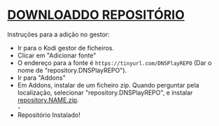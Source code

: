 # <a href="repository.DNSPlayREPO.zip">DOWNLOADDO REPOSITÓRIO</a>

Instruções para a adição no gestor:


<p align="left">
  <ul>
    <li>Ir para o Kodi gestor de ficheiros.</li>
    <li>Clicar em "Adicionar fonte"</li>
    <li>O endereço para a fonte é <code>https://tinyurl.com/DNSPlayREPO</code> (Dar o nome de "repository.DNSPlayREPO").</li>
    <li>Ir para "Addons"</li>
    <li>Em Addons, instalar de um ficheiro zip. Quando perguntar pela localização, selecionar "repository.DNSPlayREPO", e instalar <a href="repository.DNSPlayREPO.zip">repository.NAME.zip</a>.</li>
    -
    <li>Repositório Instalado!</li>
    
</ul>

                                      
                                       

</p>

